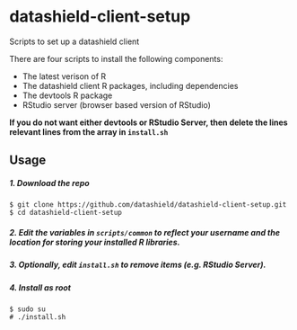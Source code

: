 # datashield-client-setup
Scripts to set up a datashield client


There are four scripts to install the following components:

* The latest verison of R
* The datashield client R packages, including dependencies
* The devtools R package
* RStudio server (browser based version of RStudio)

**If you do not want either devtools or RStudio Server, then delete the lines relevant
lines from the array in `install.sh`**


## Usage

##### 1. Download the repo

    $ git clone https://github.com/datashield/datashield-client-setup.git
    $ cd datashield-client-setup

##### 2. Edit the variables in `scripts/common` to reflect your username and the location for storing your installed R libraries.

##### 3. Optionally, edit `install.sh` to remove items (e.g. RStudio Server).

##### 4. Install as root

    $ sudo su
    # ./install.sh
